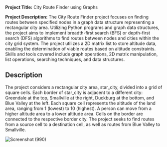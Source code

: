 **Project Title:** City Route Finder using Graphs

**Project Description:**
The City Route Finder project focuses on finding routes between specified nodes in a graph data structure representing a rectangular city area. Utilizing Python programs and graph data structures, the project aims to implement breadth-first search (BFS) or depth-first search (DFS) algorithms to find routes between nodes and cities within the city grid system. The project utilizes a 2D matrix list to store altitude data, enabling the determination of viable routes based on altitude constraints. Skills and tools covered include graph operations, 2D matrix manipulation, list operations, searching techniques, and data structures.

## Description
The project considers a rectangular city area, star_city, divided into a grid of square cells. Each border of star_city is adjacent to a different city: Greendale at the top, Smallville at the right, Duckburg at the bottom, and Blue Valley at the left. Each square cell represents the altitude of the land area, ranging from 1 (lowest) to 10 (highest). A person can move from a higher altitude area to a lower altitude area. Cells on the border are connected to the respective border city. The project seeks to find routes from a source cell to a destination cell, as well as routes from Blue Valley to Smallville.

![Screenshot (990)](https://user-images.githubusercontent.com/75752026/194089760-c5ce28a8-1512-4a26-b56a-7b9e044e26d3.png)
